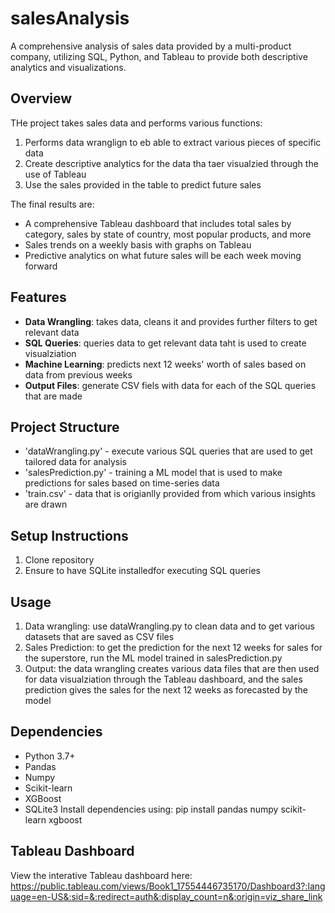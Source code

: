 # salesAnalysis
A comprehensive analysis of sales data provided by a multi-product company, utilizing SQL, Python, and Tableau to provide both descriptive analytics and visualizations.

## Overview
THe project takes sales data and performs various functions:
1. Performs data wranglign to eb able to extract various pieces of specific data
2. Create descriptive analytics for the data tha taer visualzied through the use of Tableau
3. Use the sales provided in the table to predict future sales

The final results are:
- A comprehensive Tableau dashboard that includes total sales by category, sales by state of country, most popular products, and more
- Sales trends on a weekly basis with graphs on Tableau
- Predictive analytics on what future sales will be each week moving forward

## Features
- **Data Wrangling**: takes data, cleans it and provides further filters to get relevant data
- **SQL Queries**: queries data to get relevant data taht is used to create visualziation
- **Machine Learning**: predicts next 12 weeks' worth of sales based on data from previous weeks
- **Output Files**: generate CSV fiels with data for each of the SQL queries that are made

## Project Structure

- 'dataWrangling.py' - execute various SQL queries that are used to get tailored data for analysis
- 'salesPrediction.py' - training a ML model that is used to make predictions for sales based on time-series data
- 'train.csv' - data that is origianlly provided from which various insights are drawn

## Setup Instructions

1. Clone repository
2. Ensure to have SQLite installedfor executing SQL queries


## Usage

1. Data wrangling: use dataWrangling.py to clean data and to get various datasets that are saved as CSV files
2. Sales Prediction: to get the prediction for the next 12 weeks for sales for the superstore, run the ML model trained in salesPrediction.py
3. Output: the data wrangling creates various data files that are then used for data visualziation through the Tableau dashboard, and the sales prediction gives the sales for the next 12 weeks as forecasted by the model

## Dependencies
- Python 3.7+
- Pandas
- Numpy
- Scikit-learn
- XGBoost
- SQLite3 
Install dependencies using: pip install pandas numpy scikit-learn xgboost

## Tableau Dashboard

View the interative Tableau dashboard here: https://public.tableau.com/views/Book1_17554446735170/Dashboard3?:language=en-US&:sid=&:redirect=auth&:display_count=n&:origin=viz_share_link